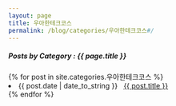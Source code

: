 ```yaml
---
layout: page
title: 우아한테크코스
permalink: /blog/categories/우아한테크코스#/
---
```


<h5> Posts by Category : {{ page.title }} </h5>

<div class="card">
{% for post in site.categories.우아한테크코스 %}
 <li class="category-posts"><span>{{ post.date | date_to_string }}</span> &nbsp; <a href="{{ post.url }}">{{ post.title }}</a></li>
{% endfor %}
</div>